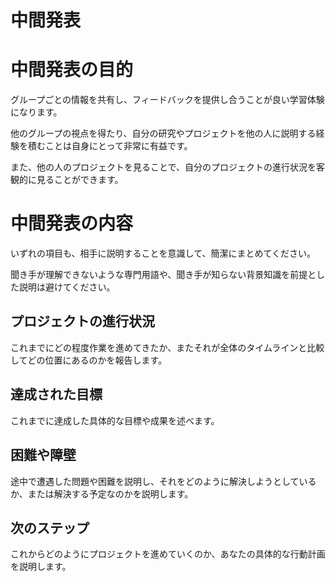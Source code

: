 # 中間発表

# 中間発表の目的

グループごとの情報を共有し、フィードバックを提供し合うことが良い学習体験になります。

他のグループの視点を得たり、自分の研究やプロジェクトを他の人に説明する経験を積むことは自身にとって非常に有益です。

また、他の人のプロジェクトを見ることで、自分のプロジェクトの進行状況を客観的に見ることができます。

# 中間発表の内容
いずれの項目も、相手に説明することを意識して、簡潔にまとめてください。

聞き手が理解できないような専門用語や、聞き手が知らない背景知識を前提とした説明は避けてください。

## プロジェクトの進行状況
これまでにどの程度作業を進めてきたか、またそれが全体のタイムラインと比較してどの位置にあるのかを報告します。

## 達成された目標
これまでに達成した具体的な目標や成果を述べます。

## 困難や障壁
途中で遭遇した問題や困難を説明し、それをどのように解決しようとしているか、または解決する予定なのかを説明します。

## 次のステップ
これからどのようにプロジェクトを進めていくのか、あなたの具体的な行動計画を説明します。

